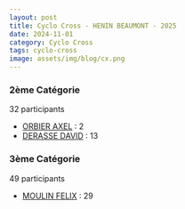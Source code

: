 ```yaml
---
layout: post
title: Cyclo Cross - HENIN BEAUMONT - 2025
date: 2024-11-01
category: Cyclo Cross
tags: cyclo-cross
image: assets/img/blog/cx.png
---
```


### 2ème Catégorie
32 participants
- [ORBIER AXEL](https://teamspecializedlille.cc/coureurs/orbieraxel) : 2
- [DERASSE DAVID](https://teamspecializedlille.cc/coureurs/derassedavid) : 13

### 3ème Catégorie
49 participants
- [MOULIN FELIX](https://teamspecializedlille.cc/coureurs/moulinfelix) : 29
